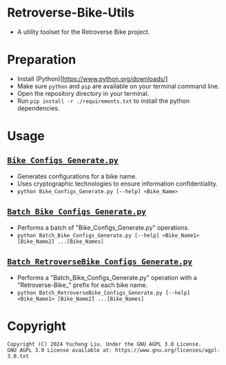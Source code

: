 # Retroverse-Bike-Utils

- A utility toolset for the Retroverse Bike project.

# Preparation

- Install (Python)[https://www.python.org/downloads/]
- Make sure `python` and `pip` are available on your terminal command line.
- Open the repository directory in your terminal.
- Run `pip install -r ./requirements.txt` to install the python dependencies.

# Usage

## [`Bike_Configs_Generate.py`](./Bike_Configs_Generate.py)

- Generates configurations for a bike name.
- Uses cryptographic technologies to ensure information confidentiality.
- `python Bike_Configs_Generate.py [--help] <Bike_Name>`

## [`Batch_Bike_Configs_Generate.py`](./Batch_Bike_Configs_Generate.py)

- Performs a batch of "Bike_Configs_Generate.py" operations.
- `python Batch_Bike_Configs_Generate.py [--help] <Bike_Name1> [Bike_Name2] ...[Bike_Names]`

## [`Batch_RetroverseBike_Configs_Generate.py`](./Batch_RetroverseBike_Configs_Generate.py)

- Performs a "Batch_Bike_Configs_Generate.py" operation with a "Retroverse-Bike_" prefix for each bike name.
- `python Batch_RetroverseBike_Configs_Generate.py [--help] <Bike_Name1> [Bike_Name2] ...[Bike_Names]`

# Copyright

```
Copyright (C) 2024 Yucheng Liu. Under the GNU AGPL 3.0 License.
GNU AGPL 3.0 License available at: https://www.gnu.org/licenses/agpl-3.0.txt
```

